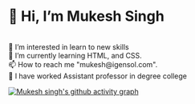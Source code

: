 <h1> 👋  Hi, I’m Mukesh Singh </h1>
<br>
👀 I’m interested in learn to new skills
<br>
🌱 I’m currently learning HTML, and CSS.
<br>
📫 How to reach me "mukesh@igensol.com".
<br>
📖 I have worked Assistant professor in degree college 

[![Mukesh singh's github activity graph](https://activity-graph.herokuapp.com/graph?username=mukeshsingh98&theme=rogue&line=f4791f&point=461220)](https://github.com/ashutosh00710/github-readme-activity-graph)
